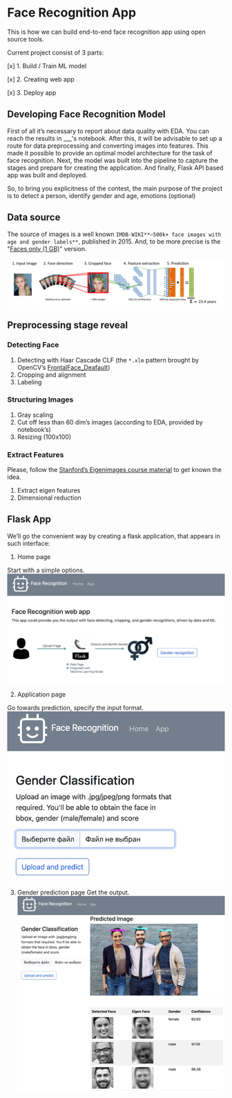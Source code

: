 # Face Recognition App

This is how we can build end-to-end face recognition app using open source tools.

Current project consist of 3 parts:

[x] 1. Build / Train ML model

[x] 2. Creating web app

[x] 3. Deploy app

## Developing Face Recognition Model

First of all it’s necessary to report about data quality with EDA. You can reach the results in ___'s notebook. After this, it will be advisable to set up a route for data preprocessing and converting images into features. This made it possible to provide an optimal model architecture for the task of face recognition. Next, the model was built into the pipeline to capture the stages and prepare for creating the application. And finally, Flask API based app was built and deployed.

So, to bring you explicitness of the contest, the main purpose of the project is to detect a person, identify gender and age, emotions (optional)

## Data source

The source of images is a well known `IMDB-WIKI**–500k+ face images with age and gender labels**`, published in 2015. And, to be more precise is the "[Faces only (1 GB)](https://data.vision.ee.ethz.ch/cvl/rrothe/imdb-wiki/static/imdb_crop.tar)" version. 

![Example](https://github.com/batis1988/face_recognition_app/blob/main/static/images/pics.png)

## Preprocessing stage reveal

### Detecting Face

1. Detecting with Haar Cascade CLF (the `*.xlm`  pattern brought by OpenCV’s [FrontalFace_Deafault](https://raw.githubusercontent.com/opencv/opencv/master/data/haarcascades/haarcascade_frontalface_default.xml)) 
2. Cropping and alignment
3. Labeling

### Structuring Images

1. Gray scaling
2. Cut off less than 60 dim’s images (according to EDA, provided by notebook’s)
3. Resizing (100x100)

### Extract Features

Please, follow the [Stanford’s Eigenimages course material](https://web.stanford.edu/class/ee368/Handouts/Lectures/2019_Winter/10-EigenImages.pdf) to get known the idea.

1. Extract eigen features
2. Dimensional reduction

## Flask App

We’ll go the convenient way by creating a flask application, that appears in such interface:

1. Home page

Start with a simple options.
![App](https://github.com/batis1988/face_recognition_app/blob/main/static/images/start_app.jpg)

2. Application page

Go towards prediction, specify the input format.
![Prediction](https://github.com/batis1988/face_recognition_app/blob/main/static/images/app_page.jpg)

3. Gender prediction page
Get the output.
![Output](https://github.com/batis1988/face_recognition_app/blob/main/static/images/app_results.jpg)
